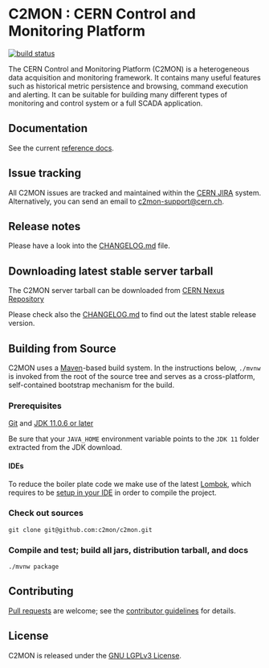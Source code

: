 # C2MON : CERN Control and Monitoring Platform
[![build status](https://gitlab.cern.ch/c2mon/c2mon/badges/master/pipeline.svg)](https://gitlab.cern.ch/c2mon/c2mon/commits/master)

The CERN Control and Monitoring Platform (C2MON) is a heterogeneous data acquisition and monitoring framework. It contains many useful features
such as historical metric persistence and browsing, command execution and alerting. It can be suitable for building many different types
of monitoring and control system or a full SCADA application.

## Documentation
See the current [reference docs][].

## Issue tracking
All C2MON issues are tracked and maintained within the [CERN JIRA][] system. Alternatively, you can send an email to c2mon-support@cern.ch.

## Release notes
Please have a look into the [CHANGELOG.md][] file.
## Downloading latest stable server tarball 

The C2MON server tarball can be downloaded from [CERN Nexus Repository](https://nexus.web.cern.ch/nexus/#nexus-search;gav~cern.c2mon.server~c2mon-server)

Please check also the [CHANGELOG.md] to find out the latest stable release version.

## Building from Source
C2MON uses a [Maven][]-based build system. In the instructions
below, `./mvnw` is invoked from the root of the source tree and serves as
a cross-platform, self-contained bootstrap mechanism for the build.

### Prerequisites

[Git][] and [JDK 11.0.6 or later][JDK11 build]

Be sure that your `JAVA_HOME` environment variable points to the `JDK 11` folder
extracted from the JDK download.

#### IDEs

To reduce the boiler plate code we make use of the latest [Lombok](https://projectlombok.org/), which requires to be [setup in your IDE](https://projectlombok.org/setup/overview) in order to compile the project.

### Check out sources
`git clone git@github.com:c2mon/c2mon.git`

### Compile and test; build all jars, distribution tarball, and docs
`./mvnw package`

## Contributing
[Pull requests][] are welcome; see the [contributor guidelines][] for details.

## License
C2MON is released under the [GNU LGPLv3 License][].

[Javadoc]: https://c2mon.web.cern.ch/c2mon/javadoc/
[reference docs]: http://c2mon.web.cern.ch/c2mon/docs/
[CERN JIRA]: https://its.cern.ch/jira/projects/CM
[GitHub issues]: https://github.com/c2mon/c2mon/issues
[CHANGELOG.md]: /CHANGELOG.md
[Find here]: https://gitlab.cern.ch/c2mon/c2mon/milestones?state=all
[Maven]: http://maven.apache.org
[Git]: http://help.github.com/set-up-git-redirect
[JDK11 build]: https://www.oracle.com/java/technologies/javase-jdk11-downloads.html
[Pull requests]: http://help.github.com/send-pull-requests
[contributor guidelines]: /CONTRIBUTING.md
[GNU LGPLv3 License]: /LICENSE
